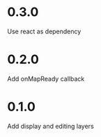 # 0.3.0

Use react as dependency

# 0.2.0

Add onMapReady callback

# 0.1.0

Add display and editing layers